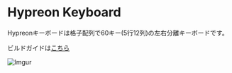 # Hypreon Keyboard

Hypreonキーボードは格子配列で60キー(5行12列)の左右分離キーボードです。

ビルドガイドは[こちら](https://github.com/HarryteKey/buildguide_jp.md)

![Imgur](https://user-images.githubusercontent.com/52162386/135728837-ac746239-d64a-467d-8d0e-dacf1da4ef7c.jpg)